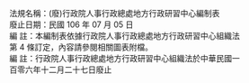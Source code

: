 法規名稱：(廢)行政院人事行政總處地方行政研習中心編制表  
廢止日期：民國 106 年 07 月 05 日  
編 註：本編制表依據行政院人事行政總處地方行政研習中心組織法  
第 4 條訂定，內容請參閱相關圖表附檔。  
編 註：行政院人事行政總處地方行政研習中心組織法於中華民國一  
百零六年十二月二十七日廢止  


